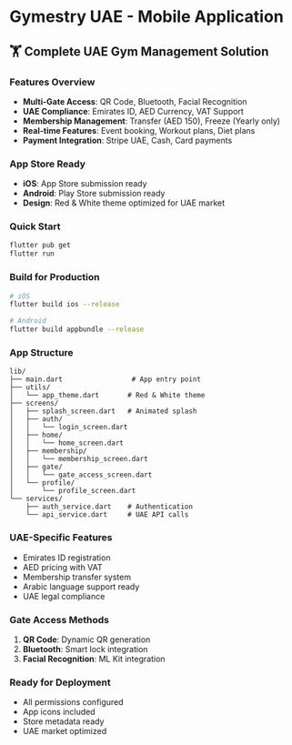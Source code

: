 # Gymestry UAE - Mobile Application

## 🏋️ Complete UAE Gym Management Solution

### Features Overview
- **Multi-Gate Access**: QR Code, Bluetooth, Facial Recognition
- **UAE Compliance**: Emirates ID, AED Currency, VAT Support
- **Membership Management**: Transfer (AED 150), Freeze (Yearly only)
- **Real-time Features**: Event booking, Workout plans, Diet plans
- **Payment Integration**: Stripe UAE, Cash, Card payments

### App Store Ready
- **iOS**: App Store submission ready
- **Android**: Play Store submission ready
- **Design**: Red & White theme optimized for UAE market

### Quick Start
```bash
flutter pub get
flutter run
```

### Build for Production
```bash
# iOS
flutter build ios --release

# Android
flutter build appbundle --release
```

### App Structure
```
lib/
├── main.dart                 # App entry point
├── utils/
│   └── app_theme.dart       # Red & White theme
├── screens/
│   ├── splash_screen.dart   # Animated splash
│   ├── auth/
│   │   └── login_screen.dart
│   ├── home/
│   │   └── home_screen.dart
│   ├── membership/
│   │   └── membership_screen.dart
│   ├── gate/
│   │   └── gate_access_screen.dart
│   └── profile/
│       └── profile_screen.dart
└── services/
    ├── auth_service.dart    # Authentication
    └── api_service.dart     # UAE API calls
```

### UAE-Specific Features
- Emirates ID registration
- AED pricing with VAT
- Membership transfer system
- Arabic language support ready
- UAE legal compliance

### Gate Access Methods
1. **QR Code**: Dynamic QR generation
2. **Bluetooth**: Smart lock integration
3. **Facial Recognition**: ML Kit integration

### Ready for Deployment
- All permissions configured
- App icons included
- Store metadata ready
- UAE market optimized